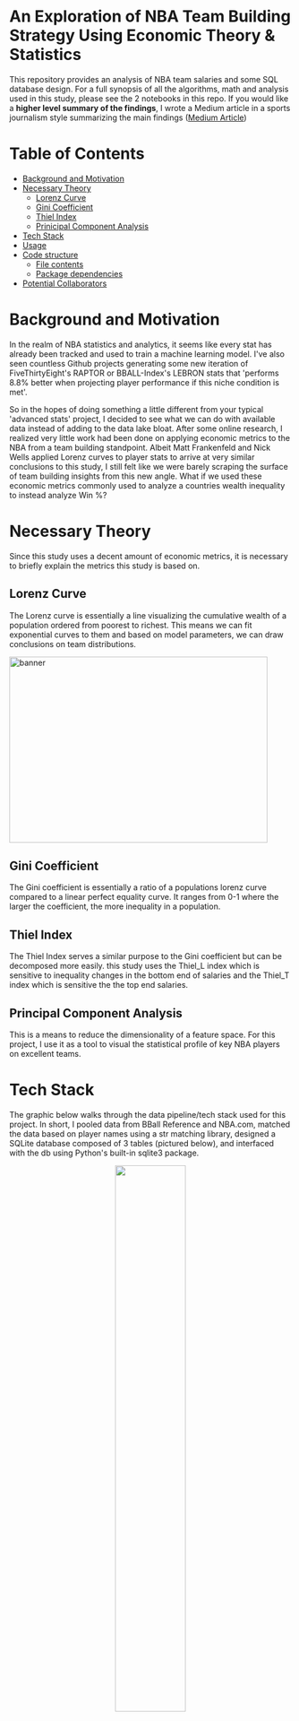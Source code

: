 An Exploration of NBA Team Building Strategy Using Economic Theory \& Statistics
================================================================================

This repository provides an analysis of NBA team salaries and some SQL database design. For a full synopsis of all the algorithms, math and analysis used in this study, please see the 2 notebooks in this repo. If you would like a <strong>higher level summary of the findings</strong>, I wrote a Medium article in a sports journalism style summarizing the main findings (<a href="https://medium.com/@zgariepy123/an-exploration-of-nba-team-building-strategy-using-economic-theory-statistics-1d3f1827ed9a">Medium Article</a>)


Table of Contents
=================

<!--ts-->
   * [Background and Motivation](#background-and-motivation)
   * [Necessary Theory](#necessary-theory)
      * [Lorenz Curve](#lorenz-curve)
      * [Gini Coefficient](#gini-coefficient)
      * [Thiel Index](#thiel-index)
      * [Prinicipal Component Analysis](#principal-component-analysis)
   * [Tech Stack](#tech-stack)
   * [Usage](#usage)
   * [Code structure](#code-structure)
      * [File contents](#file-contents)
      * [Package dependencies](#package-dependencies)
   * [Potential Collaborators](#potential-collaborators)
<!--te-->

Background and Motivation
=========================

In the realm of NBA statistics and analytics, it seems like every stat has already been tracked and used to train a machine learning model. I've also seen countless Github projects generating some new iteration of FiveThirtyEight's RAPTOR or BBALL-Index's LEBRON stats that 'performs 8.8% better when projecting player performance if this niche condition is met'.

So in the hopes of doing something a little different from your typical 'advanced stats' project, I decided to see what we can do with available data instead of adding to the data lake bloat. After some online research, I realized very little work had been done on applying economic metrics to the NBA from a team building standpoint. Albeit Matt Frankenfeld and Nick Wells applied Lorenz curves to player stats to arrive at very similar conclusions to this study, I still felt like we were barely scraping the surface of team building insights from this new angle. What if we used these economic metrics commonly used to analyze a countries wealth inequality to instead analyze Win %?

Necessary Theory
================
Since this study uses a decent amount of economic metrics, it is necessary to briefly explain the metrics this study is based on.

Lorenz Curve
------------
The Lorenz curve is essentially a line visualizing the cumulative wealth of a population ordered from poorest to richest. This means we can fit exponential curves to them and based on model parameters, we can draw conclusions on team distributions.

[<img src="images/lorenz_gif.gif" alt="banner" title="banner" width="461" height="332"/>](https://github.com/gariepyz)

Gini Coefficient
----------------
The Gini coefficient is essentially a ratio of a populations lorenz curve compared to a linear perfect equality curve. It ranges from 0-1 where the larger the coefficient, the more inequality in a population.

Thiel Index
-----------
The Thiel Index serves a similar purpose to the Gini coefficient but can be decomposed more easily. this study uses the Thiel_L index which is sensitive to inequality changes in the bottom end of salaries and the Thiel_T index which is sensitive the the top end salaries. 

Principal Component Analysis
----------------------------
This is a means to reduce the dimensionality of a feature space. For this project, I use it as a tool to visual the statistical profile of key NBA players on excellent teams. 

Tech Stack
==========

The graphic below walks through the data pipeline/tech stack used for this project. In short, I pooled data from BBall Reference and NBA.com, matched the data based on player names using a str matching library, designed a SQLite database composed of 3 tables (pictured below), and interfaced with the db using Python's built-in sqlite3 package.

<p align="center" width="75%">
    <img width="50%" src="images/tech_stack.png"> 
</p>

The SQL database is composed of 3 tables containing data on player salaries, stats and team stats. The db linking can be found below.

<p align="center" width="75%">
    <img width="50%" src="images/sql_keys.png"> 
</p>

Project Sections
================
0.5 - Database reliability  
--------------------------
The first section of the notebook highlights approximation and assumptions made to key match the various data sources. The average salary error per team was ~4.5% after eliminating common name mismatches. I have provided some examples below:

| Mismatch | BBall Ref | NBA.com |
|-----------------|-----------------|-----------------|
| Special Characters | Jokić | Jokic |
| Name Suffix | Jaren Jackson Jr. | Jaren Jackson |
| Suffix Annotation | Gary Trent Jr. | Gary Trent Jr |
| Abbreviations | JJ Barea | Jose Juan Barea Mora |

1 - Salary Progression
----------------------
This section studied the basic salary distribution over the years to provide a baseline for the datas mean and ranges we are dealing with.

2 - Economic theory applied to team salaries
--------------------------------------------
This section discusses the initial economic metric calculations used in the project. This includes some interesting trends I have yet to see quantified or even discussed online.

3 - Economic theory applied to contending teams
-----------------------------------------------
Interestingly enough, the Gini coefficient trends associated with championship teams correlate very strongly.

4 - Lorenz curve modeling
--------------------------
This section essentially provides mathematical proof that team salaries are trending towards exclusviely max/min contracts. The findings aren't that novel but I think the method I used to prove it is statistically significant and unique. 

5 - Principal component analysis of high Gini coefficient teams
---------------------------------------------------------------
To profile the optimal team compositions this study proposes, I wanted to look at historic teams that saw success with similar Gini coefficients. This was done by performing PCA on almost all the stats available from NBA.com and compare it to win percents. 

Code structure
==============
Package dependencies
--------------------

This repo contains the following files:

Salary_Analysis.ipynb: The main notebook walking through all the data analysis findings and methodologies used.

SQL_DB_Generation.ipynb: The supplementary notebook showing the SQL DB generation approach and string matching techniques used to create tables.

NBA_stats.db: SQLite database containing 3 tables of all the data used in this project. 

Analytics_Helpers.py: ~1500 lines of commented code contained in a analytics_helper class. This helper file provides all the functionality needed to easily fetch data and perform the economic metric calculation contained in the notebook.

Database_Operations.py: ~500 lines of code contained in a DB_operations class to interface with the APIs, create SQL tables, and match string names. 

Stats Folder: if you dont want to interface with the APIs/websites, I provide csv files of the data for conveniance.

Images Folder: supplementary images scattered throughout this repo.

All code is thoroughly commented but if you have any questions, please feel free to reach out to me!

Package dependencies
--------------------
- NumPy
- Pandas
- Matplotlib
- Seaborn
- NBA_api
- Py_ball
- Sklearn

Potential Collaborators
=======================
If you find this work interesting and want to build upon it, reach out! I believe there are still many different directions this type of research can go in.